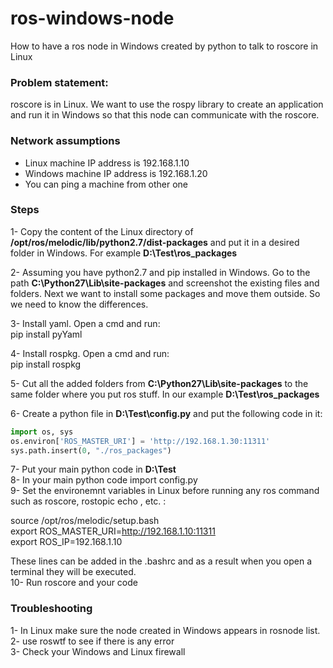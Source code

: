 # ros-windows-node
How to have a ros node in Windows created by python to talk to roscore in Linux

### Problem statement:  
roscore is in Linux. We want to use the rospy library to create an application and run it in Windows so that this node can communicate with the roscore.

### Network assumptions  
- Linux machine IP address is 192.168.1.10  
- Windows machine IP address is 192.168.1.20  
- You can ping a machine from other one

### Steps  
1- Copy the content of the Linux directory of **/opt/ros/melodic/lib/python2.7/dist-packages** and put it in a desired folder in Windows. For example **D:\Test\ros_packages**

2- Assuming you have python2.7 and pip installed in Windows. Go to the path **C:\Python27\Lib\site-packages** and screenshot the existing files and folders. Next we want to install some packages and move them outside. So we need to know the differences.

3- Install yaml. Open a cmd and run:  
pip install pyYaml

4- Install rospkg.  Open a cmd and run:  
pip install rospkg

5- Cut all the added folders from **C:\Python27\Lib\site-packages** to the same folder where you put ros stuff. In our example **D:\Test\ros_packages**

6- Create a python file in **D:\Test\config.py** and put the following code in it:
```python
import os, sys  
os.environ['ROS_MASTER_URI'] = 'http://192.168.1.30:11311'  
sys.path.insert(0, "./ros_packages")  
```
  
7- Put your main python code in  **D:\Test**   
8- In your main python code import config.py   
9- Set the environemnt variables in Linux before running any ros command such as roscore, rostopic echo , etc. :

source /opt/ros/melodic/setup.bash   
export ROS_MASTER_URI=http://192.168.1.10:11311   
export ROS_IP=192.168.1.10   

These lines can be added in the .bashrc and as a result when you open a terminal they will be executed.  
10- Run roscore and your code  

### Troubleshooting
1- In Linux make sure the node created in Windows appears in rosnode list.   
2- use roswtf to see if there is any error  
3- Check your Windows and Linux firewall

